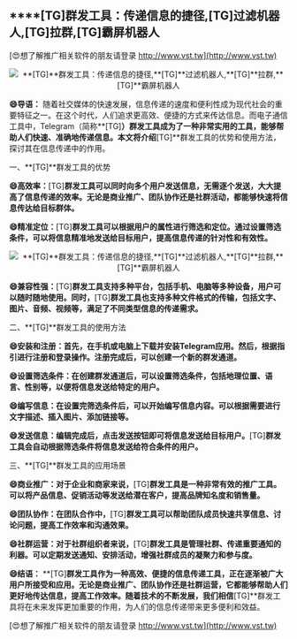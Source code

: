 ## ****[TG]**群发工具：传递信息的捷径,**[TG]**过滤机器人,**[TG]**拉群,**[TG]**霸屏机器人**

[😍想了解推广相关软件的朋友请登录 http://www.vst.tw](http://www.vst.tw)

 <center><img src="https://vst.tw/MP4/tuiguang/png/0.png" alt="**[TG]**群发工具：传递信息的捷径,**[TG]**过滤机器人,**[TG]**拉群,**[TG]**霸屏机器人"></center>

**😄导语：**
随着社交媒体的快速发展，信息传递的速度和便利性成为现代社会的重要特征之一。在这个时代，人们追求更高效、便捷的方式来传达信息。而电子通信工具中，Telegram（简称**[TG]**）群发工具成为了一种非常实用的工具，能够帮助人们快速、准确地传递信息。本文将介绍**[TG]**群发工具的优势和使用方法，探讨其在信息传递中的作用。

一、**[TG]**群发工具的优势

**😄高效率：**[TG]**群发工具可以同时向多个用户发送信息，无需逐个发送，大大提高了信息传递的效率。无论是商业推广、团队协作还是社群活动，都能够快速将信息传达给目标群体。**

**😄精准定位：**[TG]**群发工具可以根据用户的属性进行筛选和定位。通过设置筛选条件，可以将信息精准地发送给目标用户，提高信息传递的针对性和有效性。**

 <center><img src="https://vst.tw/MP4/tuiguang/png/3.png" alt="**[TG]**群发工具：传递信息的捷径,**[TG]**过滤机器人,**[TG]**拉群,**[TG]**霸屏机器人"></center>

**😄兼容性强：**[TG]**群发工具支持多种平台，包括手机、电脑等多种设备，用户可以随时随地使用。同时，**[TG]**群发工具也支持多种文件格式的传输，包括文字、图片、音频、视频等，满足了不同类型信息的传递需求。**

二、**[TG]**群发工具的使用方法

**😄安装和注册：首先，在手机或电脑上下载并安装Telegram应用。然后，根据指引进行注册和登录操作。注册完成后，可以创建一个新的群发通道。**

**😄设置筛选条件：在创建群发通道后，可以设置筛选条件，包括地理位置、语言、性别等，以便将信息发送给特定的用户。**

**😄编写信息：在设置完筛选条件后，可以开始编写信息内容。可以根据需要进行文字描述、插入图片、添加链接等。**

**😄发送信息：编辑完成后，点击发送按钮即可将信息发送给目标用户。**[TG]**群发工具会自动根据筛选条件将信息发送给符合条件的用户。**

三、**[TG]**群发工具的应用场景

**😄商业推广：对于企业和商家来说，**[TG]**群发工具是一种非常有效的推广工具。可以将产品信息、促销活动等发送给潜在客户，提高品牌知名度和销售量。**

**😄团队协作：在团队合作中，**[TG]**群发工具可以帮助团队成员快速共享信息、讨论问题，提高工作效率和沟通效果。**

**😄社群运营：对于社群组织者来说，**[TG]**群发工具是管理社群、传递重要通知的利器。可以定期发送通知、安排活动，增强社群成员的凝聚力和参与度。**

**😄结语：**
**[TG]**群发工具作为一种高效、便捷的信息传递工具，正在逐渐被广大用户所接受和应用。无论是商业推广、团队协作还是社群运营，它都能够帮助人们更好地传达信息，提高工作效率。随着技术的不断发展，我们相信**[TG]**群发工具将在未来发挥更加重要的作用，为人们的信息传递带来更多便利和效益。

[😍想了解推广相关软件的朋友请登录 http://www.vst.tw](http://www.vst.tw)



